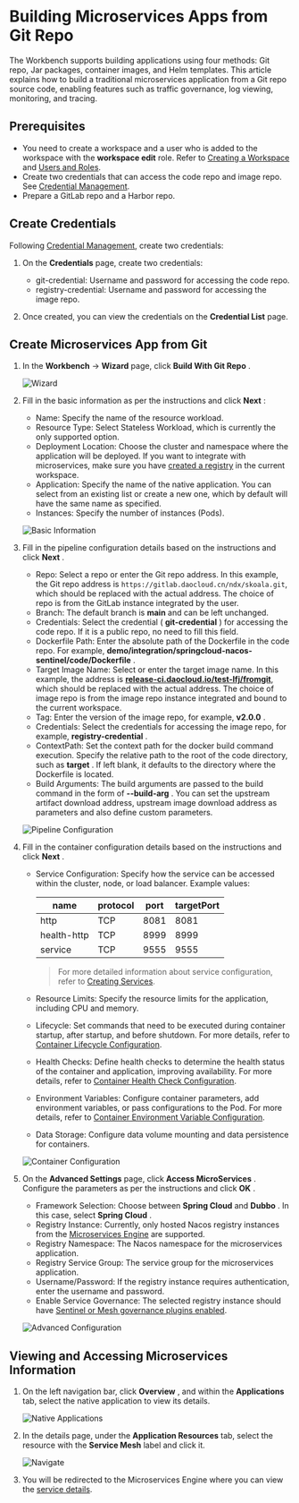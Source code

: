 # Building Microservices Apps from Git Repo

The Workbench supports building applications using four methods:
Git repo, Jar packages, container images, and Helm templates. This article
explains how to build a traditional microservices application from a Git repo
source code, enabling features such as traffic governance, log viewing, monitoring, and tracing.

## Prerequisites

- You need to create a workspace and a user who is added to the workspace with the
  __workspace edit__ role. Refer to [Creating a Workspace](../../../ghippo/user-guide/workspace/workspace.md)
  and [Users and Roles](../../../ghippo/user-guide/access-control/user.md).
- Create two credentials that can access the code repo and image repo.
  See [Credential Management](../pipeline/credential.md).
- Prepare a GitLab repo and a Harbor repo.

## Create Credentials

Following [Credential Management](../pipeline/credential.md), create two credentials:

1. On the __Credentials__ page, create two credentials:

    - git-credential: Username and password for accessing the code repo.
    - registry-credential: Username and password for accessing the image repo.

2. Once created, you can view the credentials on the __Credential List__ page.

## Create Microservices App from Git

1. In the __Workbench__ -> __Wizard__ page, click __Build With Git Repo__ .

    ![Wizard](https://docs.daocloud.io/daocloud-docs-images/docs/en/docs/amamba/images/ms01.png)

2. Fill in the basic information as per the instructions and click __Next__ :

    - Name: Specify the name of the resource workload.
    - Resource Type: Select Stateless Workload, which is currently the only supported option.
    - Deployment Location: Choose the cluster and namespace where the application will be deployed.
      If you want to integrate with microservices, make sure you have
      [created a registry](../../../skoala/trad-ms/hosted/index.md) in the current workspace.
    - Application: Specify the name of the native application. You can select from an existing list
      or create a new one, which by default will have the same name as specified.
    - Instances: Specify the number of instances (Pods).

    ![Basic Information](https://docs.daocloud.io/daocloud-docs-images/docs/en/docs/amamba/images/git01.png)

3. Fill in the pipeline configuration details based on the instructions and click __Next__ .

    - Repo: Select a repo or enter the Git repo address. In this example, the Git repo address
      is `https://gitlab.daocloud.cn/ndx/skoala.git`, which should be replaced with the actual
      address. The choice of repo is from the GitLab instance integrated by the user.
    - Branch: The default branch is __main__ and can be left unchanged.
    - Credentials: Select the credential ( __git-credential__ ) for accessing the code repo.
      If it is a public repo, no need to fill this field.
    - Dockerfile Path: Enter the absolute path of the Dockerfile in the code repo.
      For example, __demo/integration/springcloud-nacos-sentinel/code/Dockerfile__ .
    - Target Image Name: Select or enter the target image name. In this example, the address is
      [__release-ci.daocloud.io/test-lfj/fromgit__](http://release-ci.daocloud.io/test-lfj/fromgit),
      which should be replaced with the actual address. The choice of image repo is from the
      image repo instance integrated and bound to the current workspace.
    - Tag: Enter the version of the image repo, for example, __v2.0.0__ .
    - Credentials: Select the credentials for accessing the image repo, for example, __registry-credential__ .
    - ContextPath: Set the context path for the docker build command execution. Specify the relative path
      to the root of the code directory, such as __target__ . If left blank, it defaults to the directory
      where the Dockerfile is located.
    - Build Arguments: The build arguments are passed to the build command in the form of __--build-arg__ .
      You can set the upstream artifact download address, upstream image download address as parameters
      and also define custom parameters.

    ![Pipeline Configuration](https://docs.daocloud.io/daocloud-docs-images/docs/en/docs/amamba/images/git02.png)

4. Fill in the container configuration details based on the instructions and click __Next__ .

    - Service Configuration: Specify how the service can be accessed within the
      cluster, node, or load balancer. Example values:

        name | protocol | port | targetPort
        ---- | -------- | ---- | ----------
        http | TCP      | 8081 | 8081
        health-http | TCP | 8999 | 8999
        service | TCP      | 9555 | 9555

        > For more detailed information about service configuration, refer to
        > [Creating Services](../../../kpanda/user-guide/network/create-services.md).

    - Resource Limits: Specify the resource limits for the application, including CPU and memory.

    - Lifecycle: Set commands that need to be executed during container startup, after startup,
      and before shutdown. For more details, refer to
      [Container Lifecycle Configuration](../../../kpanda/user-guide/workloads/pod-config/lifecycle.md).

    - Health Checks: Define health checks to determine the health status of the container and application,
      improving availability. For more details, refer to
      [Container Health Check Configuration](../../../kpanda/user-guide/workloads/pod-config/health-check.md).

    - Environment Variables: Configure container parameters, add environment variables, or pass
      configurations to the Pod. For more details, refer to
      [Container Environment Variable Configuration](../../../kpanda/user-guide/workloads/pod-config/env-variables.md).

    - Data Storage: Configure data volume mounting and data persistence for containers.

    ![Container Configuration](https://docs.daocloud.io/daocloud-docs-images/docs/en/docs/amamba/images/ms04.png)

5. On the __Advanced Settings__ page, click __Access MicroServices__ .
   Configure the parameters as per the instructions and click __OK__ .

    - Framework Selection: Choose between __Spring Cloud__ and __Dubbo__ . In this case, select __Spring Cloud__ .
    - Registry Instance: Currently, only hosted Nacos registry instances from the
     [Microservices Engine](../../../skoala/trad-ms/hosted/index.md) are supported.
    - Registry Namespace: The Nacos namespace for the microservices application.
    - Registry Service Group: The service group for the microservices application.
    - Username/Password: If the registry instance requires authentication, enter the username and password.
    - Enable Service Governance: The selected registry instance should have
     [Sentinel or Mesh governance plugins enabled](../../../skoala/trad-ms/hosted/plugins/plugin-center.md).

    ![Advanced Configuration](https://docs.daocloud.io/daocloud-docs-images/docs/en/docs/amamba/images/git03.png)

## Viewing and Accessing Microservices Information

1. On the left navigation bar, click __Overview__ , and within the __Applications__ tab,
   select the native application to view its details.

    ![Native Applications](https://docs.daocloud.io/daocloud-docs-images/docs/en/docs/amamba/images/git04.png)

2. In the details page, under the __Application Resources__ tab, select the resource with
   the __Service Mesh__ label and click it.

    ![Navigate](https://docs.daocloud.io/daocloud-docs-images/docs/en/docs/amamba/images/git05.png)

3. You will be redirected to the Microservices Engine where you can view the
   [service details](../../../skoala/trad-ms/hosted/services/check-details.md).
